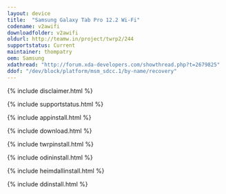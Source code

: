 ```yaml
---
layout: device
title:  "Samsung Galaxy Tab Pro 12.2 Wi-Fi"
codename: v2awifi
downloadfolder: v2awifi
oldurl: http://teamw.in/project/twrp2/244
supportstatus: Current
maintainer: thompatry
oem: Samsung
xdathread: "http://forum.xda-developers.com/showthread.php?t=2679825"
ddof: "/dev/block/platform/msm_sdcc.1/by-name/recovery"
---
```


{% include disclaimer.html %}

{% include supportstatus.html %}

{% include appinstall.html %}

{% include download.html %}

{% include twrpinstall.html %}

{% include odininstall.html %}

{% include heimdallinstall.html %}

{% include ddinstall.html %}
